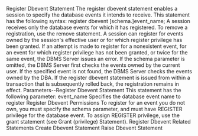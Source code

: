 Register Dbevent Statement
The register dbevent statement enables a session to specify the database events it intends to receive.
This statement has the following syntax:
register dbevent [schema.]event_name;
A session receives only the database events for which it has registered. To remove a registration, use the remove statement.
A session can register for events owned by the session's effective user or for which register privilege has been granted. If an attempt is made to register for a nonexistent event, for an event for which register privilege has not been granted, or twice for the same event, the DBMS Server issues an error.
If the schema parameter is omitted, the DBMS Server first checks the events owned by the current user. If the specified event is not found, the DBMS Server checks the events owned by the DBA.
If the register dbevent statement is issued from within a transaction that is subsequently rolled back, the registration remains in effect.
Parameters--Register Dbevent Statement
This statement has the following parameter:
event_name
Specifies the database event name to register
Register Dbevent Permissions
To register for an event you do not own, you must specify the schema parameter, and must have REGISTER privilege for the database event. To assign REGISTER privilege, use the grant statement (see Grant (privilege) Statement).
Register Dbevent Related Statements
Create Dbevent Statement
Raise Dbevent Statement
